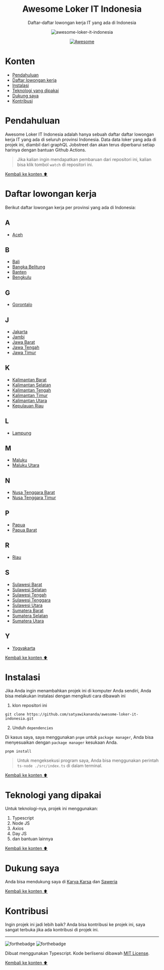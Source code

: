 <div align="center">
<h1>Awesome Loker IT Indonesia</h1>

<p>Daftar-daftar lowongan kerja IT yang ada di Indonesia</p>

![awesome-loker-it-indonesia](https://socialify.git.ci/satyawikananda/awesome-loker-it-indonesia/image?description=1&forks=1&issues=1&logo=https%3A%2F%2Ffirebasestorage.googleapis.com%2Fv0%2Fb%2Fsatyawikanandaportfolio.appspot.com%2Fo%2Fprojects%252Fawesome.png%3Falt%3Dmedia%26token%3D04e7632b-1703-4acf-ae16-83313db35102&owner=1&pulls=1&stargazers=1&theme=Light)

[![Awesome](https://awesome.re/badge-flat2.svg)](https://https://github.com/satyawikananda/awesome-loker-it-indonesia#readme)

</div>

# Konten

* [Pendahuluan](#pendahuluan)
* [Daftar lowongan kerja](#daftar-lowongan-kerja)
* [Instalasi](#instalasi)
* [Teknologi yang dipakai](#teknologi-yang-dipakai)
* [Dukung saya](#dukung-saya)
* [Kontribusi](#kontribusi)

# Pendahuluan

Awesome Loker IT Indonesia adalah hanya sebuah daftar daftar lowongan kerja IT yang ada di seluruh provinsi Indonesia. Data data loker yang ada di projek ini, diambil dari graphQL Jobstreet dan akan terus diperbarui setiap harinya dengan bantuan Github Actions.

> Jika kalian ingin mendapatkan pembaruan dari repositori ini, kalian bisa klik tombol `watch` di repositori ini.

[Kembali ke konten ⬆](#konten)

# Daftar lowongan kerja

Berikut daftar lowongan kerja per provinsi yang ada di Indonesia:

## A
* [Aceh](./loker/loker-aceh.md)

## B
* [Bali](./loker/loker-bali.md)
* [Bangka Belitung](./loker/loker-bangka-belitung.md)
* [Banten](./loker/loker-banten.md)
* [Bengkulu](./loker/loker-bengkulu.md)

## G

* [Gorontalo](./loker/loker-gorontalo.md)

## J

* [Jakarta](./loker/loker-jakarta.md)
* [Jambi](./loker/loker-jambi.md)
* [Jawa Barat](./loker/loker-jawa-barat.md)
* [Jawa Tengah](./loker/loker-jawa-tengah.md)
* [Jawa Timur](./loker/loker-jawa-timur.md)

## K

* [Kalimantan Barat](./loker/loker-kalimantan-barat.md)
* [Kalimantan Selatan](./loker/loker-kalimantan-selatan.md)
* [Kalimantan Tengah](./loker/loker-kalimantan-tengah.md)
* [Kalimantan Timur](./loker/loker-kalimantan-timur.md)
* [Kalimantan Utara](./loker/loker-kalimantan-utara.md)
* [Kepulauan Riau](./loker/loker-kepulauan-riau.md)

## L

* [Lampung](./loker/loker-lampung.md)

## M

* [Maluku](./loker/loker-maluku.md)
* [Maluku Utara](./loker/loker-maluku-utara.md)

## N

* [Nusa Tenggara Barat](./loker/loker-nusa-tenggara-barat.md)
* [Nusa Tenggara Timur](./loker/loker-nusa-tenggara-timur.md)

## P

* [Papua](./loker/loker-papua.md)
* [Papua Barat](./loker/loker-papua-barat.md)

## R

* [Riau](./loker/loker-riau.md)

## S

* [Sulawesi Barat](./loker/loker-sulawesi-barat.md)
* [Sulawesi Selatan](./loker/loker-sulawesi-selatan.md)
* [Sulawesi Tengah](./loker/loker-sulawesi-tengah.md)
* [Sulawesi Tenggara](./loker/loker-sulawesi-tenggara.md)
* [Sulawesi Utara](./loker/loker-sulawesi-utara.md)
* [Sumatera Barat](./loker/loker-sumatera-barat.md)
* [Sumatera Selatan](./loker/loker-sumatera-selatan.md)
* [Sumatera Utara](./loker/loker-sumatera-utara.md)

## Y

* [Yogyakarta](./loker/loker-yogyakarta.md)

[Kembali ke konten ⬆](#konten)

# Instalasi

Jika Anda ingin menambahkan projek ini di komputer Anda sendiri, Anda bisa melakukan instalasi dengan mengikuti cara dibawah ini

1. klon repositori ini

```
git clone https://github.com/satyawikananda/awesome-loker-it-indonesia.git
```

2. Unduh `dependencies`

Di kasus saya, saya menggunakan `pnpm` untuk `package manager`, Anda bisa menyesuaikan dengan `package manager` kesukaan Anda.

```
pnpm install
```

> Untuk mengeksekusi program saya, Anda bisa menggunakan perintah `ts-node ./src/index.ts` di dalam terminal.

[Kembali ke konten ⬆](#konten)

# Teknologi yang dipakai

Untuk teknologi-nya, projek ini menggunakan:

1. Typescript
2. Node JS
3. Axios
4. Day JS
5. dan bantuan lainnya

[Kembali ke konten ⬆](#konten)

# Dukung saya

Anda bisa mendukung saya di [Karya Karsa](https://karyakarsa.com/satyawikananda) dan [Saweria](https://saweria.co/satyawikananda/)

[Kembali ke konten ⬆](#konten)

# Kontribusi

Ingin projek ini jadi lebih baik? Anda bisa kontribusi ke projek ini, saya sangat terbuka jika ada kontribusi di projek ini.

---

![forthebadge](https://forthebadge.com/images/badges/built-with-love.svg)
![forthebadge](https://forthebadge.com/images/badges/made-with-typescript.svg)

Dibuat menggunakan Typescript. Kode berlisensi dibawah [MIT License](https://raw.githubusercontent.com/satyawikananda/awesome-loker-it-indonesia/main/LICENSE).

[Kembali ke konten ⬆](#konten)
